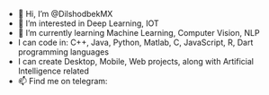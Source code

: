 - 👋 Hi, I’m @DilshodbekMX
- 👀 I’m interested in  Deep Learning, IOT
- 🌱 I’m currently learning Machine Learning, Computer Vision, NLP
- I can code in: C++, Java, Python, Matlab, C, JavaScript, R, Dart programming languages
- I can create Desktop, Mobile, Web projects, along with Artificial Intelligence related 
- 📫 Find me on telegram:

<!---
DilshodbekMX/DilshodbekMX is a ✨ special ✨ repository because its `README.md` (this file) appears on your GitHub profile.
You can click the Preview link to take a look at your changes.
--->
